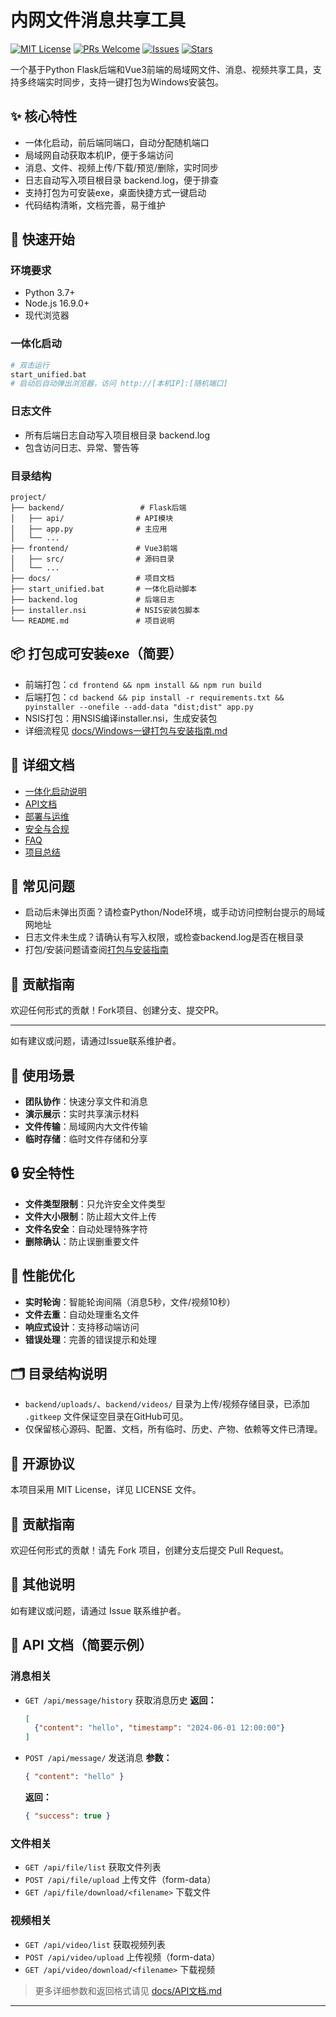# 内网文件消息共享工具

[![MIT License](https://img.shields.io/badge/license-MIT-green.svg)](LICENSE)
[![PRs Welcome](https://img.shields.io/badge/PRs-welcome-brightgreen.svg)](../../pulls)
[![Issues](https://img.shields.io/github/issues/rait-winter/sample-local-share.svg)](../../issues)
[![Stars](https://img.shields.io/github/stars/rait-winter/sample-local-share.svg)](../../stargazers)

一个基于Python Flask后端和Vue3前端的局域网文件、消息、视频共享工具，支持多终端实时同步，支持一键打包为Windows安装包。

## ✨ 核心特性
- 一体化启动，前后端同端口，自动分配随机端口
- 局域网自动获取本机IP，便于多端访问
- 消息、文件、视频上传/下载/预览/删除，实时同步
- 日志自动写入项目根目录 backend.log，便于排查
- 支持打包为可安装exe，桌面快捷方式一键启动
- 代码结构清晰，文档完善，易于维护

## 🚀 快速开始

### 环境要求
- Python 3.7+
- Node.js 16.9.0+
- 现代浏览器

### 一体化启动
```bash
# 双击运行
start_unified.bat
# 启动后自动弹出浏览器，访问 http://[本机IP]:[随机端口]
```

### 日志文件
- 所有后端日志自动写入项目根目录 backend.log
- 包含访问日志、异常、警告等

### 目录结构
```
project/
├── backend/                 # Flask后端
│   ├── api/                # API模块
│   ├── app.py              # 主应用
│   └── ...
├── frontend/               # Vue3前端
│   ├── src/                # 源码目录
│   └── ...
├── docs/                   # 项目文档
├── start_unified.bat       # 一体化启动脚本
├── backend.log             # 后端日志
├── installer.nsi           # NSIS安装包脚本
└── README.md               # 项目说明
```

## 📦 打包成可安装exe（简要）
- 前端打包：`cd frontend && npm install && npm run build`
- 后端打包：`cd backend && pip install -r requirements.txt && pyinstaller --onefile --add-data "dist;dist" app.py`
- NSIS打包：用NSIS编译installer.nsi，生成安装包
- 详细流程见 [docs/Windows一键打包与安装指南.md](docs/Windows一键打包与安装指南.md)

## 📖 详细文档
- [一体化启动说明](docs/一体化启动说明.md)
- [API文档](docs/API文档.md)
- [部署与运维](docs/部署与运维.md)
- [安全与合规](docs/安全与合规.md)
- [FAQ](docs/FAQ.md)
- [项目总结](docs/项目总结.md)

## 📝 常见问题
- 启动后未弹出页面？请检查Python/Node环境，或手动访问控制台提示的局域网地址
- 日志文件未生成？请确认有写入权限，或检查backend.log是否在根目录
- 打包/安装问题请查阅[打包与安装指南](docs/Windows一键打包与安装指南.md)

## 🤝 贡献指南
欢迎任何形式的贡献！Fork项目、创建分支、提交PR。

---
如有建议或问题，请通过Issue联系维护者。

## 🎯 使用场景

- **团队协作**：快速分享文件和消息
- **演示展示**：实时共享演示材料
- **文件传输**：局域网内大文件传输
- **临时存储**：临时文件存储和分享

## 🔒 安全特性

- **文件类型限制**：只允许安全文件类型
- **文件大小限制**：防止超大文件上传
- **文件名安全**：自动处理特殊字符
- **删除确认**：防止误删重要文件

## 🚀 性能优化

- **实时轮询**：智能轮询间隔（消息5秒，文件/视频10秒）
- **文件去重**：自动处理重名文件
- **响应式设计**：支持移动端访问
- **错误处理**：完善的错误提示和处理

## 🗂️ 目录结构说明
- `backend/uploads/`、`backend/videos/` 目录为上传/视频存储目录，已添加 `.gitkeep` 文件保证空目录在GitHub可见。
- 仅保留核心源码、配置、文档，所有临时、历史、产物、依赖等文件已清理。

## 📄 开源协议
本项目采用 MIT License，详见 LICENSE 文件。

## 🤝 贡献指南
欢迎任何形式的贡献！请先 Fork 项目，创建分支后提交 Pull Request。

## 📝 其他说明
如有建议或问题，请通过 Issue 联系维护者。

## 📖 API 文档（简要示例）

### 消息相关
- `GET /api/message/history`  获取消息历史
  **返回：**
  ```json
  [
    {"content": "hello", "timestamp": "2024-06-01 12:00:00"}
  ]
  ```
- `POST /api/message/`  发送消息
  **参数：**
  ```json
  { "content": "hello" }
  ```
  **返回：**
  ```json
  { "success": true }
  ```

### 文件相关
- `GET /api/file/list`  获取文件列表
- `POST /api/file/upload`  上传文件（form-data）
- `GET /api/file/download/<filename>`  下载文件

### 视频相关
- `GET /api/video/list`  获取视频列表
- `POST /api/video/upload`  上传视频（form-data）
- `GET /api/video/download/<filename>`  下载视频

> 更多详细参数和返回格式请见 [docs/API文档.md](docs/API文档.md)

--- 